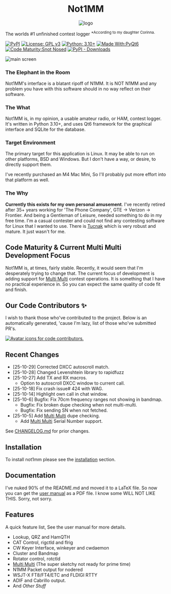 <center>

# Not1MM
<!-- markdownlint-disable MD001 MD033 -->


 ![logo](https://github.com/mbridak/not1mm/raw/master/not1mm/data/k6gte.not1mm.svg)

</center>

 The worlds #1 unfinished contest logger <sup>*According to my daughter Corinna.<sup>

[![PyPI](https://img.shields.io/pypi/v/not1mm)](https://pypi.org/project/not1mm/)
[![License: GPL v3](https://img.shields.io/badge/License-GPLv3-blue.svg)](https://www.gnu.org/licenses/gpl-3.0)
[![Python: 3.10+](https://img.shields.io/badge/python-3.10+-blue.svg)](https://www.python.org/downloads/)
[![Made With:PyQt6](https://img.shields.io/badge/Made%20with-PyQt6-blue)](https://pypi.org/project/PyQt6/)
[![Code Maturity:Snot Nosed](https://img.shields.io/badge/Code%20Maturity-Snot%20Nosed-red)](https://xkcd.com/1695/)
[![PyPI - Downloads](https://img.shields.io/pypi/dm/not1mm)](https://pypi.org/project/not1mm/)

![main screen](https://github.com/mbridak/not1mm/raw/master/pic/main.png)

### The Elephant in the Room

Not1MM's interface is a blatant ripoff of N1MM. It is NOT N1MM and any problem
you have with this software should in no way reflect on their software.

### The What

Not1MM is, in my opinion, a usable amateur radio, or HAM, contest logger. It's
written in Python 3.10+, and uses Qt6 framework for the graphical interface
and SQLite for the database.

### Target Environment

The primary target for this application is Linux. It may be able to run on other
platforms, BSD and Windows. But I don't have a way, or desire, to directly support them.

I've recently purchased an M4 Mac Mini, So I'll probably put more effort into that platform as well.

### The Why

**Currently this exists for my own personal amusement**. I've recently retired
after 35+ years working for 'The Phone Company', GTE -> Verizon -> Frontier.
And being a Gentleman of Leisure, needed something to do in my free time.
I'm a casual contester and could not find any contesting software for Linux that
I wanted to use. There is [Tucnak](http://tucnak.nagano.cz/) which is very robust
and mature. It just wasn't for me.

## Code Maturity & Current Multi Multi Development Focus

Not1MM is, at times, fairly stable. Recently, it would seem that I'm desperately trying to change that. The current focus of development is adding support for [Multi Multi](Multi-Multi.md) contest operations. It is something that I have no practical experience in. So you can expect the same quality of code fit and finish.

## Our Code Contributors ✨

I wish to thank those who've contributed to the project. Below is an automatically
generated, 'cause I'm lazy, list of those who've submitted PR's.

<a href="https://github.com/mbridak/not1mm/graphs/contributors">
  <img src="https://contrib.rocks/image?repo=mbridak/not1mm" alt="Avatar icons for code contributors." />
</a>

## Recent Changes

- [25-10-29] Corrected DXCC autoscroll match.
- [25-10-28] Changed Levenshtein library to rapidfuzz
- [25-10-27] Add TX and RX macros.
  - Option to autoscroll DXCC window to current call.
- [25-10-18] Fix crash issue# 424 with WAG.
- [25-10-14] Highlight own call in chat window.
- [25-10-6] Bugfix: Fix 70cm frequency ranges not showing in bandmap.
  - Bugfix: Fix broken dupe checking when not multi-multi.
  - Bugfix: Fix sending SN when not fetched.
- [25-10-5] Add [Multi Multi](Multi-Multi.md) dupe checking.
  - Add [Multi Multi](Multi-Multi.md) Serial Number support.

See [CHANGELOG.md](CHANGELOG.md) for prior changes.

## Installation

To install not1mm please see the [installation](INSTALL.md) section.

## Documentation

I've nuked 90% of the README.md and moved it to a LaTeX file. So now you can get the [user manual](https://github.com/mbridak/not1mm/raw/master/not1mm.pdf) as a PDF file. I know some WILL NOT LIKE THIS. Sorry, not sorry.

## Features

A quick feature list, See the user manual for more details.

- Lookup, QRZ and HamQTH
- CAT Control, rigctld and flrig
- CW Keyer Interface, winkeyer and cwdaemon
- Cluster and Bandmap
- Rotator control, rotctld
- [Multi Multi](Multi-Multi.md) (The super sketchy not ready for prime time)
- N1MM Packet output for nodered
- WSJT-X FT8/FT4/ETC and FLDIGI RTTY
- ADIF and Cabrillo output.
- And *Other Stuff*
